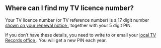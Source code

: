##  Where can I find my TV licence number?

Your TV licence number (or TV reference number) is a 17 digit number [ shown
on your renewal notice ](https://www.tvlicence.ie/RefNoPin.htm) , together
with your 5 digit PIN.

If you don’t have these details, you need to write to or email your [ local TV
Records office ](https://www.tvlicence.ie/home/records-office.html) . You will
get a new PIN each year.
